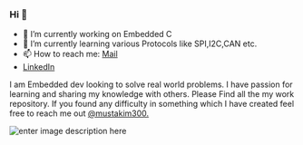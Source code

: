 ### Hi 👋

- 🔭 I’m currently working on Embedded C
- 🌱 I’m currently learning various Protocols like SPI,I2C,CAN etc.
- 📫 How to reach me: [Mail](mailto:mustakim3000@gmail.com)
-    [LinkedIn](www.linkedin.com/in/mustakim300/) 

I am Embedded dev looking to solve real world problems. I have passion for learning and sharing my knowledge with others.
Please Find all the my work repository. If you found any difficulty in something which I have created feel free to reach me out [@mustakim300.](https://github.com/mustakim300/)







![enter image description here](https://github-readme-stats.vercel.app/api/top-langs/?username=mustakim300&layout=compact)
